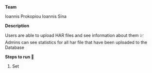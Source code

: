 **Team** 

Ioannis Prokopiou 
Ioannis Sina 


**Description** 

Users are able to upload HAR files and see information about them :chart: 
Admins can see statistics for all har file that have been uploaded to the Database 

**Steps to run :runner:** 

1. Set
